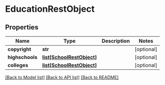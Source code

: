 # EducationRestObject

## Properties
Name | Type | Description | Notes
------------ | ------------- | ------------- | -------------
**copyright** | **str** |  | [optional] 
**highschools** | [**list[SchoolRestObject]**](SchoolRestObject.md) |  | [optional] 
**colleges** | [**list[SchoolRestObject]**](SchoolRestObject.md) |  | [optional] 

[[Back to Model list]](../README.md#documentation-for-models) [[Back to API list]](../README.md#documentation-for-api-endpoints) [[Back to README]](../README.md)

